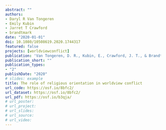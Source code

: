 ```yaml
---
abstract: ""
authors:
- Daryl R Van Tongeren
- Emily Kubin
- Jarret T Crawford
- brandtmark
date: "2020-01-01"
doi: 10.1080/10508619.2020.1744317
featured: false
projects: [worldviewconflict]
publication: 'Van Tongeren, D. R., Kubin, E., Crawford, J. T., & Brandt, M. J. (2020). The role of religious orientation in worldview conflict. *International Journal for the Psychology of Religion, 30*, 231-242.'
publication_short: ""
publication_types:
- "2"
publishDate: "2020"
# slides: example
title: The role of religious orientation in worldview conflict
url_code: https://osf.io/8bfc2/
url_dataset: https://osf.io/8bfc2/
url_pdf: https://osf.io/b3qja/
# url_poster:
# url_project:
# url_slides:
# url_source:
# url_video:
---
```

